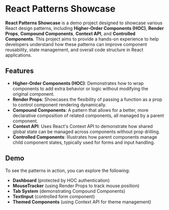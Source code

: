 # React Patterns Showcase

**React Patterns Showcase** is a demo project designed to showcase various React design patterns, including **Higher-Order Components (HOC)**, **Render Props**, **Compound Components**, **Context API**, and **Controlled Components**. This project aims to provide a hands-on experience to help developers understand how these patterns can improve component reusability, state management, and overall code structure in React applications.

## Features

- **Higher-Order Components (HOC)**: Demonstrates how to wrap components to add extra behavior or logic without modifying the original component.
- **Render Props**: Showcases the flexibility of passing a function as a prop to control component rendering dynamically.
- **Compound Components**: A pattern that allows for a better, more declarative composition of related components, all managed by a parent component.
- **Context API**: Uses React's Context API to demonstrate how shared global state can be managed across components without prop drilling.
- **Controlled Components**: Illustrates how parent components manage child component states, typically used for forms and input handling.

## Demo

To see the patterns in action, you can explore the following:

- **Dashboard** (protected by HOC authentication)
- **MouseTracker** (using Render Props to track mouse position)
- **Tab System** (demonstrating Compound Components)
- **TextInput** (controlled form component)
- **Themed Components** (using Context API for theme management)
